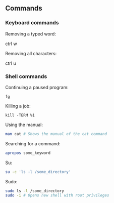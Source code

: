 ## Commands

### Keyboard commands

Removing a typed word:

ctrl w

Removing all characters:

ctrl u

### Shell commands

Continuing a paused program:

```shell
fg
```

Killing a job:

```shell
kill -TERM %1
```

Using the manual:

```bash
man cat # Shows the manual of the cat command
```

Searching for a command:

```bash
apropos some_keyword
```

Su:

```bash
su -c 'ls -l /some_directory'
```

Sudo:

```bash
sudo ls -l /some_directory
sudo -i # Opens new shell with root privileges
```
